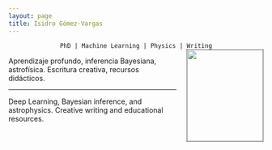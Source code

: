 ```yaml
---
layout: page
title: Isidro Gómez-Vargas
---
```


<div align="center"><code>PhD | Machine Learning | Physics | Writing</code></div>

<!-- ![Figura](https://igomezv.github.io/assets/img/collage1.png){: .mx-auto.d-block :} -->						
 

<style>
img {
  float: right;
  border: 1px dotted black;
  margin: 0px 0px 15px 20px;
}
</style>


<img src="https://igomezv.github.io/assets/img/isidroBN.png" width="150" height="180">

<p>
  Aprendizaje profundo, inferencia Bayesiana, astrofísica. Escritura creativa, recursos didácticos.
</p>

--- 

<p>
  Deep Learning, Bayesian inference, and astrophysics. Creative writing and educational resources.
</p>

